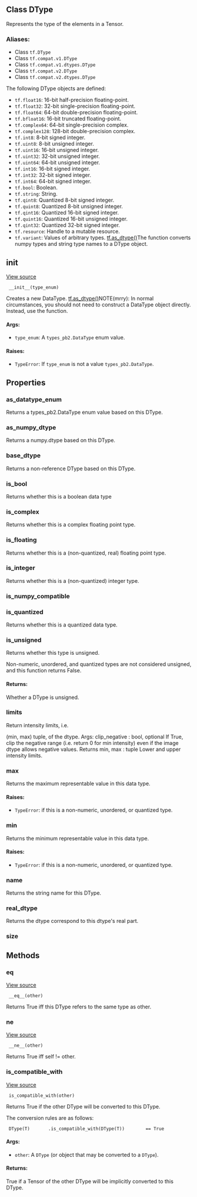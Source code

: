 ## Class DType

Represents the type of the elements in a Tensor.
### Aliases:
- Class `tf.DType`
- Class `tf.compat.v1.DType`
- Class `tf.compat.v1.dtypes.DType`
- Class `tf.compat.v2.DType`
- Class `tf.compat.v2.dtypes.DType`

The following DType objects are defined:
- `tf.float16`: 16-bit half-precision floating-point.
- `tf.float32`: 32-bit single-precision floating-point.
- `tf.float64`: 64-bit double-precision floating-point.
- `tf.bfloat16`: 16-bit truncated floating-point.
- `tf.complex64`: 64-bit single-precision complex.
- `tf.complex128`: 128-bit double-precision complex.
- `tf.int8`: 8-bit signed integer.
- `tf.uint8`: 8-bit unsigned integer.
- `tf.uint16`: 16-bit unsigned integer.
- `tf.uint32`: 32-bit unsigned integer.
- `tf.uint64`: 64-bit unsigned integer.
- `tf.int16`: 16-bit signed integer.
- `tf.int32`: 32-bit signed integer.
- `tf.int64`: 64-bit signed integer.
- `tf.bool`: Boolean.
- `tf.string`: String.
- `tf.qint8`: Quantized 8-bit signed integer.
- `tf.quint8`: Quantized 8-bit unsigned integer.
- `tf.qint16`: Quantized 16-bit signed integer.
- `tf.quint16`: Quantized 16-bit unsigned integer.
- `tf.qint32`: Quantized 32-bit signed integer.
- `tf.resource`: Handle to a mutable resource.
- `tf.variant`: Values of arbitrary types.
[tf.as_dtype()](https://www.tensorflow.org/api_docs/python/tf/dtypes/as_dtype)The  function converts numpy types and string type names to a DType object.

## __init__
[View source](https://github.com/tensorflow/tensorflow/blob/r2.0/tensorflow/python/framework/dtypes.py#L64-L85)


```
 __init__(type_enum)
```

Creates a new DataType.
[tf.as_dtype()](https://www.tensorflow.org/api_docs/python/tf/dtypes/as_dtype)NOTE(mrry): In normal circumstances, you should not need to construct a DataType object directly. Instead, use the  function.

#### Args:
- `type_enum`: A `types_pb2.DataType` enum value.
#### Raises:
- `TypeError`: If `type_enum` is not a value `types_pb2.DataType`.
## Properties
### as_datatype_enum

Returns a types_pb2.DataType enum value based on this DType.
### as_numpy_dtype

Returns a numpy.dtype based on this DType.
### base_dtype

Returns a non-reference DType based on this DType.
### is_bool

Returns whether this is a boolean data type
### is_complex

Returns whether this is a complex floating point type.
### is_floating

Returns whether this is a (non-quantized, real) floating point type.
### is_integer

Returns whether this is a (non-quantized) integer type.
### is_numpy_compatible
### is_quantized

Returns whether this is a quantized data type.
### is_unsigned

Returns whether this type is unsigned.

Non-numeric, unordered, and quantized types are not considered unsigned, and this function returns False.
#### Returns:

Whether a DType is unsigned.
### limits

Return intensity limits, i.e.

(min, max) tuple, of the dtype. Args: clip_negative : bool, optional If True, clip the negative range (i.e. return 0 for min intensity) even if the image dtype allows negative values. Returns min, max : tuple Lower and upper intensity limits.
### max

Returns the maximum representable value in this data type.
#### Raises:
- `TypeError`: if this is a non-numeric, unordered, or quantized type.
### min

Returns the minimum representable value in this data type.
#### Raises:
- `TypeError`: if this is a non-numeric, unordered, or quantized type.
### name

Returns the string name for this DType.
### real_dtype

Returns the dtype correspond to this dtype's real part.
### size
## Methods
### __eq__
[View source](https://github.com/tensorflow/tensorflow/blob/r2.0/tensorflow/python/framework/dtypes.py#L260-L268)


```
 __eq__(other)
```

Returns True iff this DType refers to the same type as other.
### __ne__
[View source](https://github.com/tensorflow/tensorflow/blob/r2.0/tensorflow/python/framework/dtypes.py#L270-L272)


```
 __ne__(other)
```

Returns True iff self != other.
### is_compatible_with
[View source](https://github.com/tensorflow/tensorflow/blob/r2.0/tensorflow/python/framework/dtypes.py#L240-L258)


```
 is_compatible_with(other)
```

Returns True if the other DType will be converted to this DType.

The conversion rules are as follows:

```
 DType(T)       .is_compatible_with(DType(T))        == True
```
#### Args:
- `other`: A `DType` (or object that may be converted to a `DType`).
#### Returns:

True if a Tensor of the other DType will be implicitly converted to this DType.
